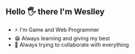 ## Hello 🖐 there I'm Weslley 
 
 - ⚡ I'm Game and Web Programmer
 - 😁 Always learning and giving my best
 - 🌱 Always trying to collaborate with everything
